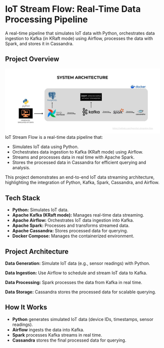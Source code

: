 # **IoT Stream Flow: Real-Time Data Processing Pipeline**
 A real-time pipeline that simulates IoT data with Python, orchestrates data ingestion to Kafka (in KRaft mode) using Airflow, processes the data with Spark, and stores it in Cassandra.

## **Project Overview**
![](iot-streaming.jpg)
IoT Stream Flow is a real-time data pipeline that:
- Simulates IoT data using Python.
- Orchestrates data ingestion to Kafka (KRaft mode) using Airflow.
- Streams and processes data in real time with Apache Spark.
- Stores the processed data in Cassandra for efficient querying and analysis.

This project demonstrates an end-to-end IoT data streaming architecture, highlighting the integration of Python, Kafka, Spark, Cassandra, and Airflow.

## **Tech Stack**
- **Python:** Simulates IoT data.
- **Apache Kafka (KRaft mode):** Manages real-time data streaming.
- **Apache Airflow:** Orchestrates IoT data ingestion into Kafka.
- **Apache Spark:** Processes and transforms streamed data.
- **Apache Cassandra:** Stores processed data for querying.
- **Docker Compose:** Manages the containerized environment.

## **Project Architecture**
**Data Generation:**
Simulate IoT data (e.g., sensor readings) with Python.

**Data Ingestion:**
Use Airflow to schedule and stream IoT data to Kafka.

**Data Processing:**
Spark processes the data from Kafka in real time.

**Data Storage:**
Cassandra stores the processed data for scalable querying.

## **How It Works**
- **Python** generates simulated IoT data (device IDs, timestamps, sensor readings).
- **Airflow** ingests the data into Kafka.
- **Spark** processes Kafka streams in real time.
- **Cassandra** stores the final processed data for querying.